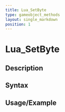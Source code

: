 ```yaml
---
title: Lua_SetByte
type: gameobject_methods
layout: single_markdown
position: 1
---
```


# Lua_SetByte

## Description

## Syntax

## Usage/Example



